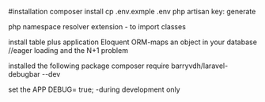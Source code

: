 #installation
composer install 
cp .env.exmple  .env
php artisan key: generate


php namespace resolver extension - to import  classes

install table plus application
Eloquent 
ORM-maps an object in your database
//eager loading and the N+1  problem

installed the following package 
composer require barryvdh/laravel-debugbar --dev


set the
APP DEBUG= true; -during development only 